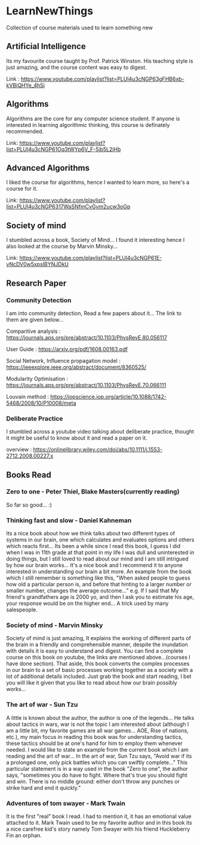 # LearnNewThings
Collection of course materials used to learn something new

## Artificial Intelligence
Its my favourite course taught by Prof. Patrick Winston. His teaching style is just amazing, and the course content was easy to digest.

Link : https://www.youtube.com/playlist?list=PLUl4u3cNGP63gFHB6xb-kVBiQHYe_4hSi

## Algorithms

Algorithms are the core for any computer science student. If anyone is interested in learning algorithmic thinking, this course is definately recommended.

Link: https://www.youtube.com/playlist?list=PLUl4u3cNGP61Oq3tWYp6V_F-5jb5L2iHb

## Advanced Algorithms

I liked the course for algorithms, hence I wanted to learn more, so here's a course for it.

Link: https://www.youtube.com/playlist?list=PLUl4u3cNGP6317WaSNfmCvGym2ucw3oGp


## Society of mind

I stumbled across a book, Society of Mind... I found it interesting hence I also looked at the course by Marvin Minsky...

Link: https://www.youtube.com/playlist?list=PLUl4u3cNGP61E-vNcDV0w5xpsIBYNJDkU


## Research Paper

### Community Detection
I am into community detection, Read a few papers about it... The link to them are given below...

Comparitive analysis : https://journals.aps.org/pre/abstract/10.1103/PhysRevE.80.056117

User Guide : https://arxiv.org/pdf/1608.00163.pdf

Social Network, Influence propagation model : https://ieeexplore.ieee.org/abstract/document/8360525/

Modularity Optimisation : https://journals.aps.org/pre/abstract/10.1103/PhysRevE.70.066111

Louvain method : https://iopscience.iop.org/article/10.1088/1742-5468/2008/10/P10008/meta


### Deliberate Practice

I stumbled across a youtube video talking about deliberate practice, thought it might be useful to know about it and read a paper on it.

overview : https://onlinelibrary.wiley.com/doi/abs/10.1111/j.1553-2712.2008.00227.x


## Books Read

### Zero to one - Peter Thiel, Blake Masters(currently reading)
So far so good... :)

### Thinking fast and slow - Daniel Kahneman
Its a nice book about how we think talks about two different types of systems in our brain, one which calculates and evaluates options and others which reacts first... Its been a while since I read this book, I guess I did when I was in 11th grade at that point in my life I was dull and uninterested in doing things, but I still loved to read about our mind and I am still intrigued by how our brain works... It's a nice book and I recommend it to anyone interested in understanding our brain a bit more. An example from the book which I still remember is something like this, "When asked people to guess how old a particular person is, and before that hinting to a larger number or smaller number, changes the average outcome..." e.g. If I said that My friend's grandfathers age is 2000 yo, and then I ask you to estimate his age, your response would be on the higher end... A trick used by many salespeople.

### Society of mind - Marvin Minsky
Society of mind is just amazing, It explains the working of different parts of the brain in a friendly and comprehensible manner, despite the inundation with details it is easy to understand and digest. You can find a complete course on this book on youtube, the links are mentioned above...(courses I have done section). That aside, this book converts the complex processes in our brain to a set of basic processes working together as a society with a lot of additional details included. Just grab the book and start reading, I bet you will like it given that you like to read about how our brain possibly works...

### The art of war  - Sun Tzu
A little is known about the author, the author is one of the legends... He talks about tactics in wars, war is not the topic I am interested about (although I am a little bit, my favorite games are all war games... AOE, Rise of nations, etc.), my main focus in reading this book was for understanding tactics, these tactics should be at one's hand for him to employ them whenever needed. I would like to state an example from the current book which I am reading and the art of war... In the art of war, Sun Tzu says, "Avoid war if its a prolonged one, only pick battles which you can swiftly complete..." This particular statement is in a way used in the book "Zero to one", the author says, "sometimes you do have to fight. Where that's true you should fight and win. There is no middle ground: either don't throw any punches or strike hard and end it quickly."

### Adventures of tom swayer - Mark Twain
It is the first "real" book I read. I had to mention it, it has an emotional value attached to it. Mark Twain used to be my favorite author and in this book its a nice carefree kid's story namely Tom Swayer with his friend Huckleberry Fin an orphan. 

